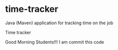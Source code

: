 # time-tracker
Java (Maven) application for tracking time on the job

Time tracker

Good Morning Students!!!
I am commit this code
